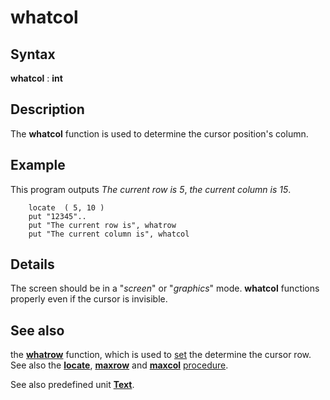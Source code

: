 
# whatcol

## Syntax
**whatcol** : **int**

## Description
The **whatcol** function is used to determine the cursor position's column.


## Example
This program outputs _The current row is 5_, _the current column is 15_.

        locate  ( 5, 10 )
        put "12345"..
        put "The current row is", whatrow
        put "The current column is", whatcol
## Details
The screen should be in a "_screen_" or "_graphics_" mode. **whatcol** functions properly even if the cursor is invisible.


## See also
the **[whatrow](whatrow.html)** function, which is used to [set](set.html) the determine the cursor row. See also the **[locate](locate.html)**, **[maxrow](maxrow.html)** and **[maxcol](maxcol.html)** [procedure](procedure.html).

See also predefined unit **[Text](textmodule.html)**.

